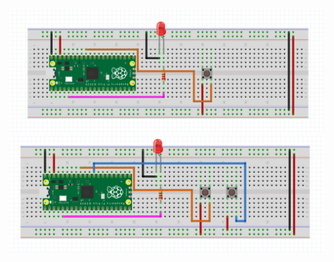 ![1](https://github.com/semihenser/Embedded_Systems_Raspberry_Pi/blob/main/Button_pico/1button_embedded.png)
![2](https://github.com/semihenser/Embedded_Systems_Raspberry_Pi/blob/main/Button_pico/2button_embedded.png)
